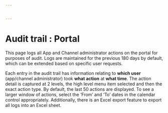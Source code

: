 ```yaml
---


---
```


<h1 id="audit-trail--portal">Audit trail : Portal</h1>
<p>This page logs all App and Channel administrator actions on the portal for purposes of audit. Logs are maintained for the previous 180 days by default, which can be extended based on specific user requests.</p>
<p>Each entry in the audit trail has information relating to <strong>which user</strong> (app/channel administrator) took <strong>what action</strong> at <strong>what time</strong>. The action detail is captured at 2 levels, the high level menu item selected and then the exact action type. By default, the last 50 actions are displayed. To see a larger window of actions, select the ‘From’ and ‘To’ dates in the calendar control appropriately. Additionally, there is an Excel export feature to export all logs into an Excel sheet.</p>

